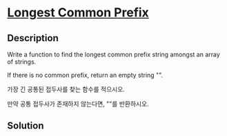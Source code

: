 # [Longest Common Prefix](https://leetcode.com/problems/longest-common-prefix/)

## Description

Write a function to find the longest common prefix string amongst an array of strings.

If there is no common prefix, return an empty string "".

가장 긴 공통된 접두사를 찾는 함수를 적으시오.

만약 공통 접두사가 존재하지 않는다면, ""를 반환하시오.

## Solution



